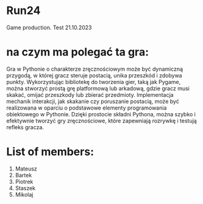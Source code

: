 # Run24
Game production.
Test 21.10.2023

# na czym ma polegać ta gra:
Gra w Pythonie o charakterze zręcznościowym może być dynamiczną przygodą, w której gracz steruje postacią, unika przeszkód i zdobywa punkty. Wykorzystując bibliotekę do tworzenia gier, taką jak Pygame, można stworzyć prostą grę platformową lub arkadową, gdzie gracz musi skakać, omijać przeszkody lub zbierać przedmioty. Implementacja mechanik interakcji, jak skakanie czy poruszanie postacią, może być realizowana w oparciu o podstawowe elementy programowania obiektowego w Pythonie. Dzięki prostocie składni Pythona, można szybko i efektywnie tworzyć gry zręcznościowe, które zapewniają rozrywkę i testują refleks gracza.

# List of members:
1. Mateusz
2. Bartek
3. Piotrek
4. Staszek
5. Mikolaj
